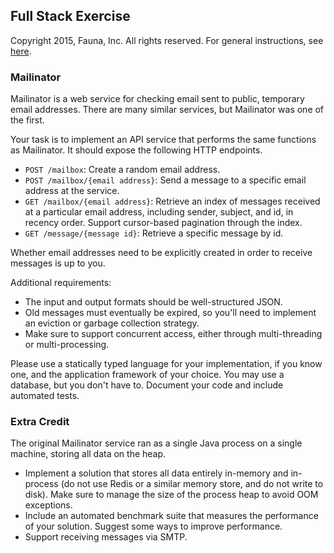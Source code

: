 
## Full Stack Exercise

Copyright 2015, Fauna, Inc. All rights reserved. For general instructions, see [here](https://github.com/faunadb/exercises/blob/master/README.md).

### Mailinator

Mailinator is a web service for checking email sent to public, temporary email addresses. There are many similar services, but Mailinator was one of the first.

Your task is to implement an API service that performs the same functions as Mailinator. It should expose the following HTTP endpoints.

 - `POST /mailbox`: Create a random email address.
 - `POST /mailbox/{email address}`: Send a message to a specific email address at the service.
 - `GET /mailbox/{email address}`: Retrieve an index of messages received at a particular email address, including sender, subject, and id, in recency order. Support cursor-based pagination through the index.
 - `GET /message/{message id}`: Retrieve a specific message by id.

Whether email addresses need to be explicitly created in order to receive messages is up to you.

Additional requirements:

  - The input and output formats should be well-structured JSON.
  - Old messages must eventually be expired, so you'll need to implement an eviction or garbage collection strategy.
  - Make sure to support concurrent access, either through multi-threading or multi-processing.

Please use a statically typed language for your implementation, if you know one, and the application framework of your choice. You may use a database, but you don't have to. Document your code and include automated tests.

### Extra Credit

The original Mailinator service ran as a single Java process on a single machine, storing all data on the heap.

 - Implement a solution that stores all data entirely in-memory and in-process (do not use Redis or a similar memory store, and do not write to disk). Make sure to manage the size of the process heap to avoid OOM exceptions.
 - Include an automated benchmark suite that measures the performance of your solution. Suggest some ways to improve performance.
 - Support receiving messages via SMTP.